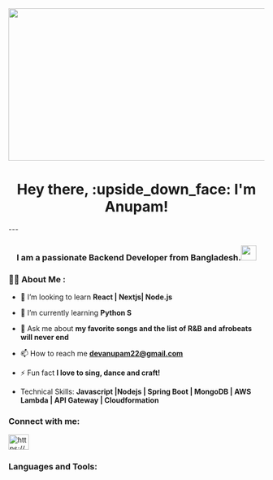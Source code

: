 <!-- <div id="header" align="center">
  <img src="https://media.giphy.com/media/VTtANKl0beDFQRLDTh/giphy.gif" width="100"/>
</div> -->
<div id="header" align="center">
  <img src="https://media.giphy.com/media/L1R1tvI9svkIWwpVYr/giphy.gif" width="600" height="300"/>
</div>
<h1 align="center">
  Hey there, :upside_down_face: I'm Anupam!
</h1>
---

<h3 align="center">I am a passionate Backend Developer from Bangladesh.<img src="https://media.giphy.com/media/WUlplcMpOCEmTGBtBW/giphy.gif" width="30"></h3>

### :woman_technologist: About Me :

- 🔭 I’m looking to learn **React | Nextjs| Node.js**

- 🌱 I’m currently learning **Python S**

- 💬 Ask me about **my favorite songs and the list of R&B and afrobeats will never end**

- 📫 How to reach me **devanupam22@gmail.com**

- ⚡ Fun fact **I love to sing, dance and craft!**
-   Technical Skills: **Javascript |Nodejs | Spring Boot | MongoDB | AWS Lambda | API Gateway | Cloudformation**

<h3 align="left">Connect with me:</h3>
<p align="left">
<a href="https://www.linkedin.com/in/anupam-roy-swe" target="blank"><img align="center" src="https://raw.githubusercontent.com/rahuldkjain/github-profile-readme-generator/master/src/images/icons/Social/linked-in-alt.svg" alt="https://www.linkedin.com/in/anupam-roy-swe" height="30" width="40" /></a>
</p>

<h3 align="left">Languages and Tools:</h3>


<!--
**Jay-W03/Jay-W03** is a ✨ _special_ ✨ repository because its `README.md` (this file) appears on your GitHub profile.

Here are some ideas to get you started:

- 🔭 I’m currently working on ...
- 🌱 I’m currently learning ...
- 👯 I’m looking to collaborate on ...
- 🤔 I’m looking for help with ...
- 💬 Ask me about ...
- 📫 How to reach me: ...
- 😄 Pronouns: ...
- ⚡ Fun fact: ...
-->
